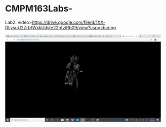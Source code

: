 # CMPM163Labs- 
Lab2:
video>https://drive.google.com/file/d/1XX-DLysuU2ZrbfWxkUdste22hfziRb09/view?usp=sharing

![](lab2/imgs/lab2.png)
